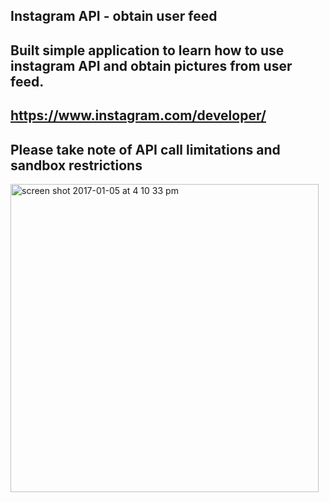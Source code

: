 ## Instagram API - obtain user feed
## Built simple application to learn how to use instagram API and obtain pictures from user feed.
## https://www.instagram.com/developer/
## Please take note of API call limitations and sandbox restrictions
<img width="493" alt="screen shot 2017-01-05 at 4 10 33 pm" src="https://cloud.githubusercontent.com/assets/20345440/21702673/a1e2725a-d361-11e6-883f-652c9cf50e1d.png">
